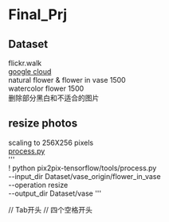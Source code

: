 # Final_Prj

## Dataset
flickr.walk  
[google cloud](https://drive.google.com/drive/folders/1q252qzRZGE5iWlCLZwn1mJfajVxk7I22?usp=sharing)  
natural flower & flower in vase 1500  
watercolor flower 1500  
删除部分黑白和不适合的图片  

## resize photos
scaling to 256X256 pixels  
[process.py](https://github.com/affinelayer/pix2pix-tensorflow.git)  
'''  
! python pix2pix-tensorflow/tools/process.py \
  --input_dir Dataset/vase_origin/flower_in_vase \
  --operation resize \
  --output_dir Dataset/vase
'''  
<html> // Tab开头
    <title>Markdown</title>
</html> // 四个空格开头
